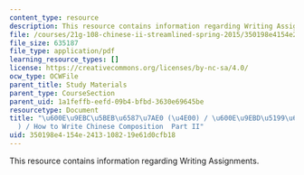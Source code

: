 ```yaml
---
content_type: resource
description: This resource contains information regarding Writing Assignments.
file: /courses/21g-108-chinese-ii-streamlined-spring-2015/350198e4154e2413108219e61d0cfb18_MIT21G_108S15_ChineseEssay.pdf
file_size: 635187
file_type: application/pdf
learning_resource_types: []
license: https://creativecommons.org/licenses/by-nc-sa/4.0/
ocw_type: OCWFile
parent_title: Study Materials
parent_type: CourseSection
parent_uid: 1a1feffb-eefd-09b4-bfbd-3630e69645be
resourcetype: Document
title: "\u600E\u9EBC\u5BEB\u6587\u7AE0 (\u4E00) / \u600E\u9EBD\u5199\u6587\u7AE0(\u4E00\
  ) / How to Write Chinese Composition  Part II"
uid: 350198e4-154e-2413-1082-19e61d0cfb18
---
```

This resource contains information regarding Writing Assignments.